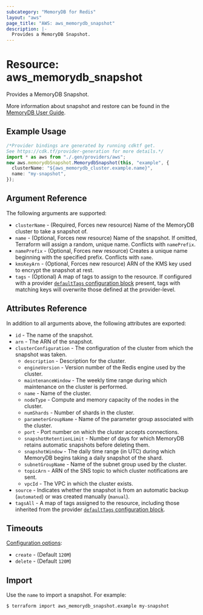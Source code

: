 ```yaml
---
subcategory: "MemoryDB for Redis"
layout: "aws"
page_title: "AWS: aws_memorydb_snapshot"
description: |-
  Provides a MemoryDB Snapshot.
---
```


# Resource: aws\_memorydb\_snapshot

Provides a MemoryDB Snapshot.

More information about snapshot and restore can be found in the [MemoryDB User Guide](https://docs.aws.amazon.com/memorydb/latest/devguide/snapshots.html).

## Example Usage

```typescript
/*Provider bindings are generated by running cdktf get.
See https://cdk.tf/provider-generation for more details.*/
import * as aws from "./.gen/providers/aws";
new aws.memorydbSnapshot.MemorydbSnapshot(this, "example", {
  clusterName: "${aws_memorydb_cluster.example.name}",
  name: "my-snapshot",
});

```

## Argument Reference

The following arguments are supported:

* `clusterName` - (Required, Forces new resource) Name of the MemoryDB cluster to take a snapshot of.
* `name` - (Optional, Forces new resource) Name of the snapshot. If omitted, Terraform will assign a random, unique name. Conflicts with `namePrefix`.
* `namePrefix` - (Optional, Forces new resource) Creates a unique name beginning with the specified prefix. Conflicts with `name`.
* `kmsKeyArn` - (Optional, Forces new resource) ARN of the KMS key used to encrypt the snapshot at rest.
* `tags` - (Optional) A map of tags to assign to the resource. If configured with a provider [`defaultTags` configuration block](https://registry.terraform.io/providers/hashicorp/aws/latest/docs#default_tags-configuration-block) present, tags with matching keys will overwrite those defined at the provider-level.

## Attributes Reference

In addition to all arguments above, the following attributes are exported:

* `id` - The name of the snapshot.
* `arn` - The ARN of the snapshot.
* `clusterConfiguration` - The configuration of the cluster from which the snapshot was taken.
  * `description` - Description for the cluster.
  * `engineVersion` - Version number of the Redis engine used by the cluster.
  * `maintenanceWindow` - The weekly time range during which maintenance on the cluster is performed.
  * `name` - Name of the cluster.
  * `nodeType` - Compute and memory capacity of the nodes in the cluster.
  * `numShards` - Number of shards in the cluster.
  * `parameterGroupName` - Name of the parameter group associated with the cluster.
  * `port` - Port number on which the cluster accepts connections.
  * `snapshotRetentionLimit` - Number of days for which MemoryDB retains automatic snapshots before deleting them.
  * `snapshotWindow` - The daily time range (in UTC) during which MemoryDB begins taking a daily snapshot of the shard.
  * `subnetGroupName` - Name of the subnet group used by the cluster.
  * `topicArn` - ARN of the SNS topic to which cluster notifications are sent.
  * `vpcId` - The VPC in which the cluster exists.
* `source` - Indicates whether the snapshot is from an automatic backup (`automated`) or was created manually (`manual`).
* `tagsAll` - A map of tags assigned to the resource, including those inherited from the provider [`defaultTags` configuration block](https://registry.terraform.io/providers/hashicorp/aws/latest/docs#default_tags-configuration-block).

## Timeouts

[Configuration options](https://developer.hashicorp.com/terraform/language/resources/syntax#operation-timeouts):

* `create` - (Default `120M`)
* `delete` - (Default `120M`)

## Import

Use the `name` to import a snapshot. For example:

```console
$ terraform import aws_memorydb_snapshot.example my-snapshot
```
